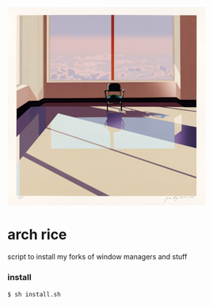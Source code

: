![icon](./icon.png "icon")
# arch rice
script to install my forks of window managers and stuff

### install
```
$ sh install.sh
```
